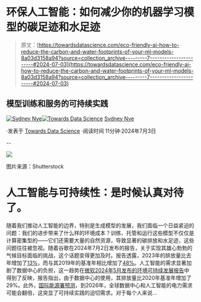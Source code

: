 # 环保人工智能：如何减少你的机器学习模型的碳足迹和水足迹

> 原文：[https://towardsdatascience.com/eco-friendly-ai-how-to-reduce-the-carbon-and-water-footprints-of-your-ml-models-8a03d3158a94?source=collection_archive---------7-----------------------#2024-07-03](https://towardsdatascience.com/eco-friendly-ai-how-to-reduce-the-carbon-and-water-footprints-of-your-ml-models-8a03d3158a94?source=collection_archive---------7-----------------------#2024-07-03)

## 模型训练和服务的可持续实践

[](https://medium.com/@sydneynye?source=post_page---byline--8a03d3158a94--------------------------------)[![Sydney Nye](../Images/0295a88cbc78cd1fb0d0c89ea9e72054.png)](https://medium.com/@sydneynye?source=post_page---byline--8a03d3158a94--------------------------------)[](https://towardsdatascience.com/?source=post_page---byline--8a03d3158a94--------------------------------)[![Towards Data Science](../Images/a6ff2676ffcc0c7aad8aaf1d79379785.png)](https://towardsdatascience.com/?source=post_page---byline--8a03d3158a94--------------------------------) [Sydney Nye](https://medium.com/@sydneynye?source=post_page---byline--8a03d3158a94--------------------------------)

·发表于 [Towards Data Science](https://towardsdatascience.com/?source=post_page---byline--8a03d3158a94--------------------------------) ·阅读时间 11分钟·2024年7月3日

--

![](../Images/7421587221a9565fb8c600de91179e41.png)

图片来源：Shutterstock

# 人工智能与可持续性：是时候认真对待了。

随着我们推动人工智能的边界，特别是生成模型的发展，我们面临一个日益紧迫的问题：我们的进步带来了什么样的环境成本？训练、托管和运行这些模型不仅仅是计算密集型的——它们还需要大量的自然资源，导致显著的碳排放和水足迹，这些问题往往被忽视。随着谷歌在2024年7月2日发布的报告，关于实现其雄心勃勃的气候目标面临的挑战，这个话题变得更加及时。报告透露，2023年的排放量比去年增加了[13%](https://blog.google/outreach-initiatives/sustainability/2024-environmental-report/)，而与其2019年的基准年相比增加了[48%](https://apnews.com/article/climate-google-environmental-report-greenhouse-gases-emissions-3ccf95b9125831d66e676e811ece8a18?ref=biztoc.com)。人工智能的需求显著加剧了数据中心的负担，这一趋势在[微软2024年5月发布的环境可持续发展报告](https://www.microsoft.com/en-us/corporate-responsibility/sustainability/report)中得到了反映，报告指出，由于数据中心的使用，其排放量比2020年基准年增加了29%。此外，[国际能源署预测](https://iea.blob.core.windows.net/assets/6b2fd954-2017-408e-bf08-952fdd62118a/Electricity2024-Analysisandforecastto2026.pdf)，到2026年，全球数据中心和人工智能的电力需求可能会翻倍，这突显了可持续实践的迫切需求。对于每个人来说...
